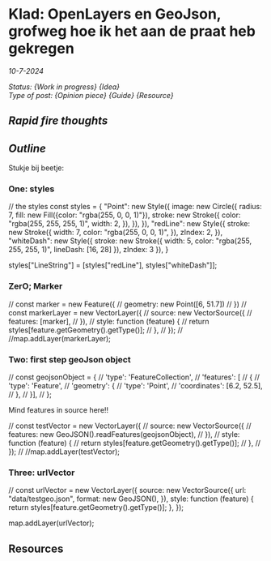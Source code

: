 # Klad: OpenLayers en GeoJson, grofweg hoe ik het aan de praat heb gekregen

*10-7-2024*

_Status: {Work in progress} {Idea}_  
_Type of post: {Opinion piece} {Guide} {Resource}_

## *Rapid fire thoughts*

## *Outline*

Stukje bij beetje:

### One: styles

// the styles
const styles = {
"Point": new Style({
image: new Circle({
radius: 7,
fill: new Fill({color: "rgba(255, 0, 0, 1)"}),
stroke: new Stroke({
color: "rgba(255, 255, 255, 1)",
width: 2,
}),
}),
}),
"redLine": new Style({
stroke: new Stroke({
width: 7, color: "rgba(255, 0, 0, 1)",
}),
zIndex: 2,
}),
"whiteDash": new Style({
stroke: new Stroke({
width: 5, color: "rgba(255, 255, 255, 1)",
lineDash: [16, 28]
}),
zIndex: 3
}),
}

styles["LineString"] = [styles["redLine"], styles["whiteDash"]];


### ZerO; Marker

// const marker = new Feature({
// 	geometry: new Point([6, 51.7])
// })
// const markerLayer = new VectorLayer({
// 	source: new VectorSource({
// 		features: [marker],
// 	}),
// 	style: function (feature) {
// 		return styles[feature.getGeometry().getType()];
// 	},
// });
// //map.addLayer(markerLayer);



### Two: first step geoJson object

// const geojsonObject = {
// 	'type': 'FeatureCollection',
// 	'features': [
// 		{
// 			'type': 'Feature',
// 			'geometry': {
// 				'type': 'Point',
// 				'coordinates': [6.2, 52.5],
// 			},
// 		}],
// };

Mind features in source here!!

// const testVector = new VectorLayer({
// 	source: new VectorSource({
// 		features: new GeoJSON().readFeatures(geojsonObject),
// 	}),
// 	style: function (feature) {
// 		return styles[feature.getGeometry().getType()];
// 	},
// });
// //map.addLayer(testVector);

### Three: urlVector
//
const urlVector = new VectorLayer({
source: new VectorSource({
url: "data/testgeo.json",
format: new GeoJSON(),
}),
style: function (feature) {
return styles[feature.getGeometry().getType()];
},
});


map.addLayer(urlVector);



## Resources
